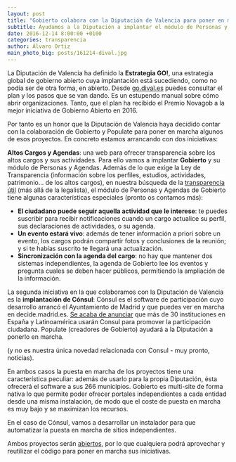 ```yaml
---
layout: post
title: "Gobierto colabora con la Diputación de Valencia para poner en marcha iniciativas de gobierno abierto"
subtitle: Ayudamos a la Diputación a implantar el módulo de Personas y Agendas de Gobierto
date: 2016-12-14 8:00:00 +0100
categories: transparencia
author: Álvaro Ortiz
main_photo_big: posts/161214-dival.jpg
---
```



La Diputación de Valencia ha definido la **Estrategia GO!**, una estrategia global de gobierno abierto cuya implantación está sucediendo, como no podía ser de otra forma, en abierto. Desde [go.dival.es](http://go.dival.es) puedes consultar el plan y los pasos que se van dando. Es un estupendo manual sobre cómo abrir organizaciones. Tanto, que el plan ha recibido el Premio Novagob a la mejor iniciativa de Gobierno Abierto en 2016. 

Por tanto es un honor que la Diputación de Valencia haya decidido contar con la colaboración de Gobierto y Populate para poner en marcha algunos de esos proyectos. En concreto estamos arrancando con dos iniciativas: 

**Altos Cargos y Agendas**: una web para ofrecer transparencia sobre los altos cargos y sus actividades. Para ello vamos a implantar **Gobierto** y su módulo de Personas y Agendas. Además de lo que exige la Ley de Transparencia (información sobre los perfiles, estudios, actividades, patrimonio… de los altos cargos), en nuestra búsqueda de la [transparencia útil](https://gobierto.es/blog/20160411-la-usabilidad-de-los-datos.html) (más allá de la legalista), el módulo de Personas y Agendas de Gobierto tiene algunas características especiales (pronto os contamos más):
- **El ciudadano puede seguir aquella actividad que le interese**: te puedes suscribir para recibir notificaciones cuando un cargo actualice su perfil, sus declaraciones de actividades, o su agenda.
- **Un evento estará vivo**: además de tener información a priori sobre un evento, los cargos podrán compartir fotos y conclusiones de la reunión; y si te habías suscrito te llegará una actualización.
- **Sincronización con la agenda del cargo**: no hay que mantener dos sistemas independientes, la agenda de Gobierto lee los eventos y pregunta cuales se deben hacer públicos, permitiendo la ampliación de la información. 

La segunda iniciativa en la que colaboramos con la Diputación de Valencia es la **implantación de Cónsul**: Cónsul es el software de participación cuyo desarrollo arrancó el Ayuntamiento de Madrid y que puedes ver en marcha en decide.madrid.es. [Se acaba de anunciar](https://twitter.com/DecideMadrid/status/808651196496052224) que más de 30 instituciones en España y Latinoamérica usarán Consul para promover la participación ciudadana. Populate (creadores de Gobierto) ayudará a la Diputación a ponerlo en marcha. 

(y no es nuestra única novedad relacionada con Consul - muy pronto, noticias).

En ambos casos la puesta en marcha de los proyectos tiene una característica peculiar: además de usarlo para la propia Diputación, ésta ofrecerá el software a sus 266 municipios. Gobierto es multi-site de forma nativa lo que permite poder ofrecer portales independientes a cada entidad desde una misma instalación, de modo que el coste de puesta en marcha es muy bajo y se maximizan los recursos.

En el caso de Cónsul, vamos a desarrollar un instalador para que automatizar la puesta en marcha de sitios independientes.

Ambos proyectos serán [abiertos](https://gobierto.es/open-source/), por lo que cualquiera podrá aprovechar y reutilizar el código para poner en marcha sus iniciativas.